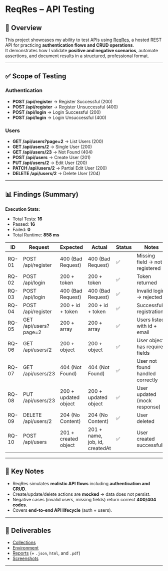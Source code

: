 # ReqRes – API Testing  

## 📌 Overview  
This project showcases my ability to test APIs using [ReqRes](https://reqres.in/), a hosted REST API for practicing **authentication flows and CRUD operations**.  
It demonstrates how I validate **positive and negative scenarios**, automate assertions, and document results in a structured, professional format.  

---

## ✅ Scope of Testing  

### Authentication  
- **POST /api/register** → Register Successful (200)  
- **POST /api/register** → Register Unsuccessful (400)  
- **POST /api/login** → Login Successful (200)  
- **POST /api/login** → Login Unsuccessful (400)  

### Users  
- **GET /api/users?page=2** → List Users (200)  
- **GET /api/users/2** → Single User (200)  
- **GET /api/users/23** → Not Found (404)  
- **POST /api/users** → Create User (201)  
- **PUT /api/users/2** → Edit User (200)  
- **PATCH /api/users/2** → Partial Edit User (200)  
- **DELETE /api/users/2** → Delete User (204)  

---

## 📊 Findings (Summary)  

**Execution Stats:**  
- Total Tests: **16**  
- Passed: **16**  
- Failed: **0**  
- Total Runtime: **858 ms**  

| ID    | Request                   | Expected                          | Actual                          | Status | Notes                              |
|-------|---------------------------|-----------------------------------|---------------------------------|--------|------------------------------------|
| RQ-01 | POST /api/register        | 400 (Bad Request)                 | 400 (Bad Request)               | ✅     | Missing field → not registered     |
| RQ-02 | POST /api/login           | 200 + token                       | 200 + token                     | ✅     | Token returned                     |
| RQ-03 | POST /api/login           | 400 (Bad Request)                 | 400 (Bad Request)               | ✅     | Invalid login → rejected           |
| RQ-04 | POST /api/register        | 200 + id + token                  | 200 + id + token                | ✅     | Successful registration            |
| RQ-05 | GET /api/users?page=2     | 200 + array                       | 200 + array                     | ✅     | Users listed with id + email       |
| RQ-06 | GET /api/users/2          | 200 + object                      | 200 + object                    | ✅     | User object has required fields    |
| RQ-07 | GET /api/users/23         | 404 (Not Found)                   | 404 (Not Found)                 | ✅     | User not found handled correctly   |
| RQ-08 | PUT /api/users/23         | 200 + updated object              | 200 + updated object            | ✅     | User updated (mock response)       |
| RQ-09 | DELETE /api/users/2       | 204 (No Content)                  | 204 (No Content)                | ✅     | User deleted                       |
| RQ-10 | POST /api/users           | 201 + created object              | 201 + name, job, id, createdAt  | ✅     | User created successfully          |

---

## 🔑 Key Notes  
- ReqRes simulates **realistic API flows** including **authentication and CRUD**.  
- Create/update/delete actions are **mocked** → data does not persist.  
- Negative cases (invalid users, missing fields) return correct **400/404 codes**.  
- Covers **end-to-end API lifecycle** (auth + users).  

---

## 📂 Deliverables  
- [Collections](./Collections/ReqRes_API.postman_collection.json)  
- [Environment](./Collections/ReqRes.postman_environment.json)  
- [Reports](./Reports/) (+ `.json`, `html`, and `.pdf`)  
- [Screenshots](./Screenshots/) 
---
